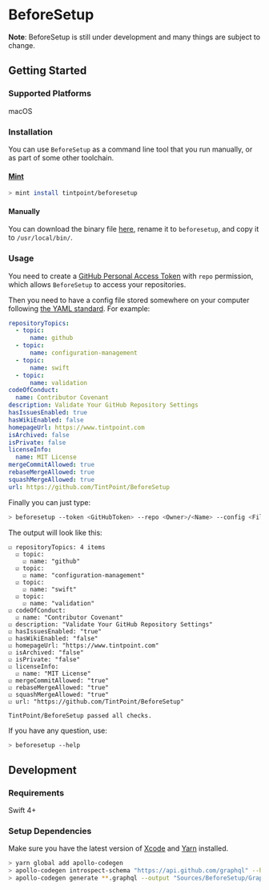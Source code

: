 # BeforeSetup

**Note**: BeforeSetup is still under development and many things are subject to change.

## Getting Started

### Supported Platforms

macOS

### Installation

You can use `BeforeSetup` as a command line tool that you run manually, or as part of some other toolchain.

#### [Mint](https://github.com/yonaskolb/mint)

```bash
> mint install tintpoint/beforesetup
```

#### Manually

You can download the binary file [here](https://github.com/TintPoint/BeforeSetup/releases/download/0.2/beforesetup), rename it to `beforesetup`, and copy it to `/usr/local/bin/`.

### Usage

You need to create a [GitHub Personal Access Token](https://help.github.com/articles/creating-a-personal-access-token-for-the-command-line/) with `repo` permission, which allows `BeforeSetup` to access your repositories.

Then you need to have a config file stored somewhere on your computer following [the YAML standard](http://yaml.org). For example:

```yaml
repositoryTopics:
  - topic:
      name: github
  - topic:
      name: configuration-management
  - topic:
      name: swift
  - topic:
      name: validation
codeOfConduct:
  name: Contributor Covenant
description: Validate Your GitHub Repository Settings
hasIssuesEnabled: true
hasWikiEnabled: false
homepageUrl: https://www.tintpoint.com
isArchived: false
isPrivate: false
licenseInfo:
  name: MIT License
mergeCommitAllowed: true
rebaseMergeAllowed: true
squashMergeAllowed: true
url: https://github.com/TintPoint/BeforeSetup
```

Finally you can just type:

```bash
> beforesetup --token <GitHubToken> --repo <Owner>/<Name> --config <FilePath>
```

The output will look like this:

```
☑ repositoryTopics: 4 items
  ☑ topic: 
    ☑ name: "github"
  ☑ topic: 
    ☑ name: "configuration-management"
  ☑ topic: 
    ☑ name: "swift"
  ☑ topic: 
    ☑ name: "validation"
☑ codeOfConduct: 
  ☑ name: "Contributor Covenant"
☑ description: "Validate Your GitHub Repository Settings"
☑ hasIssuesEnabled: "true"
☑ hasWikiEnabled: "false"
☑ homepageUrl: "https://www.tintpoint.com"
☑ isArchived: "false"
☑ isPrivate: "false"
☑ licenseInfo: 
  ☑ name: "MIT License"
☑ mergeCommitAllowed: "true"
☑ rebaseMergeAllowed: "true"
☑ squashMergeAllowed: "true"
☑ url: "https://github.com/TintPoint/BeforeSetup"

TintPoint/BeforeSetup passed all checks.
```

If you have any question, use:

```bash
> beforesetup --help
```

## Development

### Requirements

Swift 4+

### Setup Dependencies

Make sure you have the latest version of [Xcode](https://developer.apple.com/xcode/) and [Yarn](https://yarnpkg.com) installed.

```bash
> yarn global add apollo-codegen
> apollo-codegen introspect-schema "https://api.github.com/graphql" --header "Authorization: Bearer <token>"
> apollo-codegen generate **.graphql --output "Sources/BeforeSetup/GraphQL/API.swift"
```

